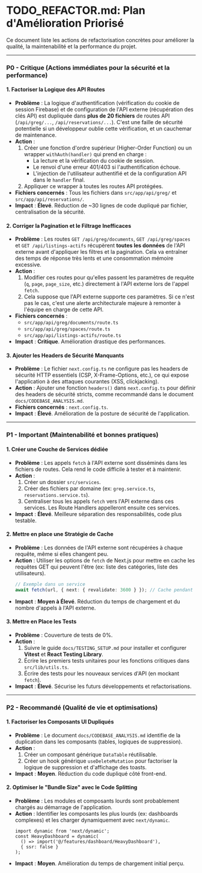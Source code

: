 # TODO_REFACTOR.md: Plan d'Amélioration Priorisé

Ce document liste les actions de refactorisation concrètes pour améliorer la qualité, la maintenabilité et la performance du projet.

---

### P0 - Critique (Actions immédiates pour la sécurité et la performance)

#### 1. Factoriser la Logique des API Routes

- **Problème** : La logique d'authentification (vérification du cookie de session Firebase) et de configuration de l'API externe (récupération des clés API) est dupliquée dans **plus de 20 fichiers** de routes API (`/api/greg/...`, `/api/reservations/...`). C'est une faille de sécurité potentielle si un développeur oublie cette vérification, et un cauchemar de maintenance.
- **Action** :
  1.  Créer une fonction d'ordre supérieur (Higher-Order Function) ou un wrapper `withAuth(handler)` qui prend en charge :
      - La lecture et la vérification du cookie de session.
      - Le renvoi d'une erreur 401/403 si l'authentification échoue.
      - L'injection de l'utilisateur authentifié et de la configuration API dans le `handler` final.
  2.  Appliquer ce wrapper à toutes les routes API protégées.
- **Fichiers concernés** : Tous les fichiers dans `src/app/api/greg/` et `src/app/api/reservations/`.
- **Impact** : **Élevé**. Réduction de ~30 lignes de code dupliqué par fichier, centralisation de la sécurité.

#### 2. Corriger la Pagination et le Filtrage Inefficaces

- **Problème** : Les routes `GET /api/greg/documents`, `GET /api/greg/spaces` et `GET /api/listings-actifs` récupèrent **toutes les données** de l'API externe avant d'appliquer les filtres et la pagination. Cela va entraîner des temps de réponse très lents et une consommation mémoire excessive.
- **Action** :
  1.  Modifier ces routes pour qu'elles passent les paramètres de requête (`q`, `page`, `page_size`, etc.) directement à l'API externe lors de l'appel `fetch`.
  2.  Cela suppose que l'API externe supporte ces paramètres. Si ce n'est pas le cas, c'est une alerte architecturale majeure à remonter à l'équipe en charge de cette API.
- **Fichiers concernés** :
  - `src/app/api/greg/documents/route.ts`
  - `src/app/api/greg/spaces/route.ts`
  - `src/app/api/listings-actifs/route.ts`
- **Impact** : **Critique**. Amélioration drastique des performances.

#### 3. Ajouter les Headers de Sécurité Manquants

- **Problème** : Le fichier `next.config.ts` ne configure pas les headers de sécurité HTTP essentiels (CSP, X-Frame-Options, etc.), ce qui expose l'application à des attaques courantes (XSS, clickjacking).
- **Action** : Ajouter une fonction `headers()` dans `next.config.ts` pour définir des headers de sécurité stricts, comme recommandé dans le document `docs/CODEBASE_ANALYSIS.md`.
- **Fichiers concernés** : `next.config.ts`.
- **Impact** : **Élevé**. Amélioration de la posture de sécurité de l'application.

---

### P1 - Important (Maintenabilité et bonnes pratiques)

#### 1. Créer une Couche de Services dédiée

- **Problème** : Les appels `fetch` à l'API externe sont disséminés dans les fichiers de routes. Cela rend le code difficile à tester et à maintenir.
- **Action** :
  1.  Créer un dossier `src/services`.
  2.  Créer des fichiers par domaine (ex: `greg.service.ts`, `reservations.service.ts`).
  3.  Centraliser tous les appels `fetch` vers l'API externe dans ces services. Les Route Handlers appelleront ensuite ces services.
- **Impact** : **Élevé**. Meilleure séparation des responsabilités, code plus testable.

#### 2. Mettre en place une Stratégie de Cache

- **Problème** : Les données de l'API externe sont récupérées à chaque requête, même si elles changent peu.
- **Action** : Utiliser les options de `fetch` de Next.js pour mettre en cache les requêtes GET qui peuvent l'être (ex: liste des catégories, liste des utilisateurs).
  ```typescript
  // Exemple dans un service
  await fetch(url, { next: { revalidate: 3600 } }); // Cache pendant 1 heure
  ```
- **Impact** : **Moyen à Élevé**. Réduction du temps de chargement et du nombre d'appels à l'API externe.

#### 3. Mettre en Place les Tests

- **Problème** : Couverture de tests de 0%.
- **Action** :
  1.  Suivre le guide `docs/TESTING_SETUP.md` pour installer et configurer **Vitest** et **React Testing Library**.
  2.  Écrire les premiers tests unitaires pour les fonctions critiques dans `src/lib/utils.ts`.
  3.  Écrire des tests pour les nouveaux services d'API (en mockant `fetch`).
- **Impact** : **Élevé**. Sécurise les futurs développements et refactorisations.

---

### P2 - Recommandé (Qualité de vie et optimisations)

#### 1. Factoriser les Composants UI Dupliqués

- **Problème** : Le document `docs/CODEBASE_ANALYSIS.md` identifie de la duplication dans les composants (tables, logiques de suppression).
- **Action** :
  1.  Créer un composant générique `DataTable` réutilisable.
  2.  Créer un hook générique `useDeleteMutation` pour factoriser la logique de suppression et d'affichage des toasts.
- **Impact** : **Moyen**. Réduction du code dupliqué côté front-end.

#### 2. Optimiser le "Bundle Size" avec le Code Splitting

- **Problème** : Les modules et composants lourds sont probablement chargés au démarrage de l'application.
- **Action** : Identifier les composants les plus lourds (ex: dashboards complexes) et les charger dynamiquement avec `next/dynamic`.
  ```tsx
  import dynamic from 'next/dynamic';
  const HeavyDashboard = dynamic(
    () => import('@/features/dashboard/HeavyDashboard'),
    { ssr: false }
  );
  ```
- **Impact** : **Moyen**. Amélioration du temps de chargement initial perçu.
